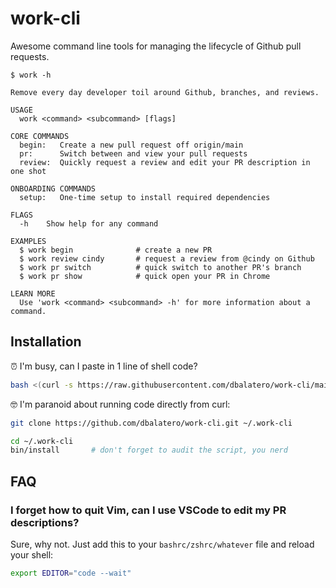 # work-cli

Awesome command line tools for managing the lifecycle of Github pull requests.

```
$ work -h

Remove every day developer toil around Github, branches, and reviews.

USAGE
  work <command> <subcommand> [flags]

CORE COMMANDS
  begin:   Create a new pull request off origin/main
  pr:      Switch between and view your pull requests
  review:  Quickly request a review and edit your PR description in one shot

ONBOARDING COMMANDS
  setup:   One-time setup to install required dependencies

FLAGS
  -h    Show help for any command

EXAMPLES
  $ work begin              # create a new PR
  $ work review cindy       # request a review from @cindy on Github
  $ work pr switch          # quick switch to another PR's branch
  $ work pr show            # quick open your PR in Chrome

LEARN MORE
  Use 'work <command> <subcommand> -h' for more information about a command.
```

## Installation

⏰ I'm busy, can I paste in 1 line of shell code?

```bash
bash <(curl -s https://raw.githubusercontent.com/dbalatero/work-cli/main/bin/install)
```

🤓 I'm paranoid about running code directly from curl:

```bash
git clone https://github.com/dbalatero/work-cli.git ~/.work-cli

cd ~/.work-cli
bin/install       # don't forget to audit the script, you nerd
```

## FAQ

### I forget how to quit Vim, can I use VSCode to edit my PR descriptions?

Sure, why not. Just add this to your `bashrc/zshrc/whatever` file and reload
your shell:

```bash
export EDITOR="code --wait"
```
